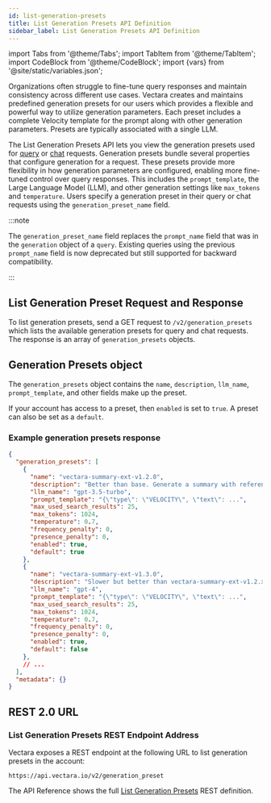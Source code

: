 ```yaml
---
id: list-generation-presets
title: List Generation Presets API Definition
sidebar_label: List Generation Presets API Definition
---
```


import Tabs from '@theme/Tabs';
import TabItem from '@theme/TabItem';
import CodeBlock from '@theme/CodeBlock';
import {vars} from '@site/static/variables.json';

Organizations often struggle to fine-tune query responses and maintain 
consistency across different use cases. Vectara creates and maintains 
predefined generation presets for our users which provides a flexible and 
powerful way to utilize generation parameters. Each preset includes a 
complete Velocity template for the prompt along with other generation 
parameters. Presets are typically associated with a single LLM.

The List Generation Presets API lets you view the generation presets used for 
[query](/docs/api-reference/search-apis/search) or [chat](/docs/api-reference/chat-apis/create-chat) requests. Generation presets bundle 
several properties that configure generation for a request. These presets 
provide more flexibility in how generation parameters are configured, enabling 
more fine-tuned control over query responses. This includes the `prompt_template`, 
the Large Language Model (LLM), and other generation settings like `max_tokens` 
and `temperature`. Users specify a generation preset in their query or chat 
requests using the `generation_preset_name` field.



:::note

The `generation_preset_name` field replaces the `prompt_name` field that was in the 
`generation` object of a `query`. Existing queries using the previous 
`prompt_name` field is now deprecated but still supported for backward 
compatibility. 

:::

## List Generation Preset Request and Response

To list generation presets, send a GET request to `/v2/generation_presets` which 
lists the available generation presets for query and chat requests. The 
response is an array of `generation_presets` objects.

## Generation Presets object

The `generation_presets` object contains the `name`, `description`, `llm_name`, 
`prompt_template`, and other fields make up the preset.

If your account has access to a preset, then `enabled` is set to `true`. A preset 
can also be set as a `default`.

### Example generation presets response

```json
{
  "generation_presets": [
    {
      "name": "vectara-summary-ext-v1.2.0",
      "description": "Better than base. Generate a summary with references.",
      "llm_name": "gpt-3.5-turbo",
      "prompt_template": "{\"type\": \"VELOCITY\", \"text\": ...",
      "max_used_search_results": 25,
      "max_tokens": 1024,
      "temperature": 0.7,
      "frequency_penalty": 0,
      "presence_penalty": 0,
      "enabled": true,
      "default": true
    },
    {
      "name": "vectara-summary-ext-v1.3.0",
      "description": "Slower but better than vectara-summary-ext-v1.2.x. Generate a summary with references.",
      "llm_name": "gpt-4",
      "prompt_template": "{\"type\": \"VELOCITY\", \"text\": ...",
      "max_used_search_results": 25,
      "max_tokens": 1024,
      "temperature": 0.7,
      "frequency_penalty": 0,
      "presence_penalty": 0,
      "enabled": true,
      "default": false
    },
    // ... 
  ],
  "metadata": {}
}
```

## REST 2.0 URL

### List Generation Presets REST Endpoint Address

Vectara exposes a REST endpoint at the following URL to list generation 
presets in the account:

```
https://api.vectara.io/v2/generation_preset
```

The API Reference shows the full [List Generation Presets](/docs/rest-api/list-generation-presets) REST definition.
